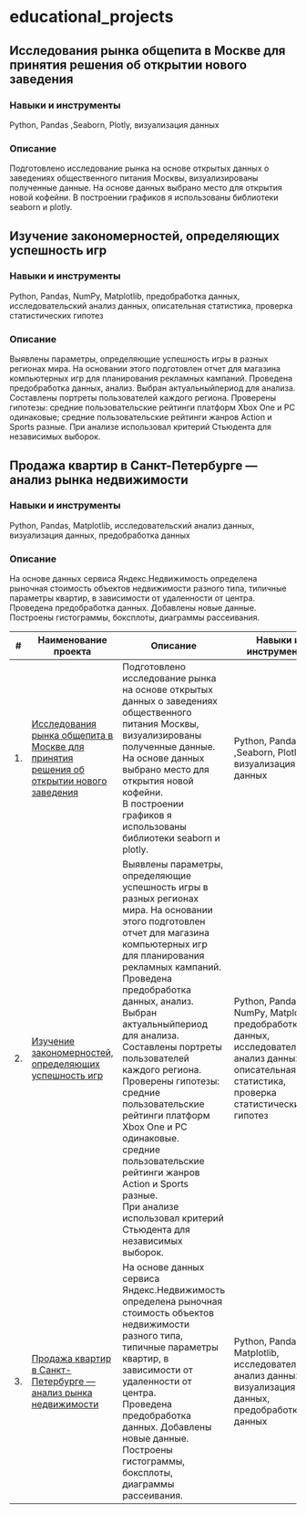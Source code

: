# educational_projects
##  Исследования рынка общепита в Москве для принятия решения об открытии нового заведения
### Навыки и инструменты
Python, Pandas ,Seaborn, Plotly, визуализация данных
### Описание
Подготовлено исследование рынка на основе открытых данных о заведениях общественного питания Москвы, визуализированы полученные данные. 
На основе данных выбрано место для открытия новой кофейни. 
В построении графиков я использованы библиотеки seaborn и plotly. 
##  Изучение закономерностей, определяющих успешность игр
### Навыки и инструменты
Python, Pandas, NumPy, Matplotlib, предобработка данных, исследовательский анализ данных, описательная статистика, проверка статистических гипотез
### Описание
Выявлены параметры, определяющие успешность игры в разных регионах мира. На основании этого подготовлен отчет для магазина компьютерных игр для планирования рекламных кампаний. 
Проведена предобработка данных, анализ. 
Выбран актуальныйпериод для анализа. 
Составлены портреты пользователей каждого региона. 
Проверены гипотезы: средние пользовательские рейтинги платформ Xbox One и PC одинаковые;
средние пользовательские рейтинги жанров Action и Sports разные.
При анализе использовал критерий Стьюдента для независимых выборок.
##  Продажа квартир в Санкт-Петербурге — анализ рынка недвижимости
### Навыки и инструменты
Python, Pandas, Matplotlib, исследовательский анализ данных, визуализация данных, предобработка данных
### Описание
На основе данных сервиса Яндекс.Недвижимость определена рыночная стоимость объектов недвижимости разного типа, типичные параметры квартир, в зависимости от удаленности от центра. 
Проведена предобработка данных. 
Добавлены новые данные.
Построены гистограммы, боксплоты, диаграммы рассеивания.

| #    | Наименование проекта                | Описание                                                     | Навыки и инструменты                                                         |
| ---- | ------------------------------------------------------------ | ------------------------------------------------------------ | ------------------------------------------------------------ |
| 1.   | [Исследования рынка общепита в Москве для принятия решения об открытии нового заведения](https://github.com/Derryne123/educational_projects/tree/main/Catering%20Moscow) | Подготовлено исследование рынка на основе открытых данных о заведениях общественного питания Москвы, визуализированы полученные данные. <br/>На основе данных выбрано место для открытия новой кофейни. <br/>В построении графиков я использованы библиотеки seaborn и plotly. | Python, Pandas ,Seaborn, Plotly, визуализация данных       |
| 2.   | [Изучение закономерностей, определяющих успешность игр](https://github.com/Derryne123/educational_projects/tree/main/Criteria%20for%20a%20successful%20game) | Выявлены параметры, определяющие успешность игры в разных регионах мира. На основании этого подготовлен отчет для магазина компьютерных игр для планирования рекламных кампаний. <br/> Проведена предобработка данных, анализ. <br/>Выбран актуальныйпериод для анализа. <br/> Составлены портреты пользователей каждого региона. <br/> Проверены гипотезы: средние пользовательские рейтинги платформ Xbox One и PC одинаковые. <br/> средние пользовательские рейтинги жанров Action и Sports разные. <br/> При анализе использовал критерий Стьюдента для независимых выборок.| Python, Pandas, NumPy, Matplotlib, предобработка данных, исследовательский анализ данных, описательная статистика, проверка статистических гипотез |
| 3.   | [Продажа квартир в Санкт-Петербурге — анализ рынка недвижимости](https://github.com/Derryne123/educational_projects/tree/main/Real%20estate%20SPB) | На основе данных сервиса Яндекс.Недвижимость определена рыночная стоимость объектов недвижимости разного типа, типичные параметры квартир, в зависимости от удаленности от центра. <br/> Проведена предобработка данных. Добавлены новые данные. <br/> Построены гистограммы, боксплоты, диаграммы рассеивания. | Python, Pandas, Matplotlib, исследовательский анализ данных, визуализация данных, предобработка данных |
